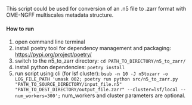 This script could be used for conversion of an .n5 file to .zarr format with OME-NGFF multiscales metadata structure.
#### How to run
1. open command line terminal
2. install poetry tool for dependency management and packaging: https://pypi.org/project/poetry/
3. switch to the n5_to_zarr directory:
    ``cd PATH_TO_DIRECTORY/n5_to_zarr/``
4. install python dependencies:
    ``poetry install``
5. run script using cli (for lsf cluster):
   ``bsub -n 10 -J n5tozarr -o LOG_FILE_PATH 'umask 002; poetry run python src/n5_to_zarr.py "PATH_TO_SOURCE_DIRECTORY/input_file.n5" "PATH_TO_DEST_DIRECTORY/output_file.zarr" --cluster=lsf/local --num_workers=300';``
    num_workers and cluster parameters are optional.
